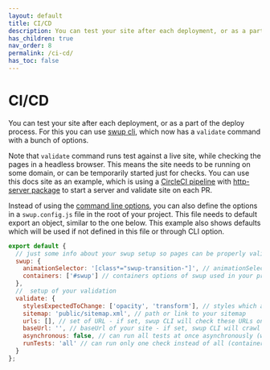 ```yaml
---
layout: default
title: CI/CD
description: You can test your site after each deployment, or as a part of the deploy process
has_children: true
nav_order: 8
permalink: /ci-cd/
has_toc: false
---
```


# CI/CD

You can test your site after each deployment, or as a part of the deploy process.
For this you can use [swup cli](/cli), which now has a `validate` command with a bunch of options.

Note that `validate` command runs test against a live site, while checking the pages in a headless browser.
This means the site needs to be running on some domain, or can be temporarily started just for checks.
You can use this docs site as an example, which is using a [CircleCI pipeline](https://github.com/swup/docs/blob/master/.circleci/config.yml) with [http-server package](https://github.com/swup/docs/blob/master/package.json#L20) to start a server and validate site on each PR.

Instead of using the [command line options](/cli), you can also define the options in a `swup.config.js` file in the root of your project.
This file needs to default export an object, similar to the one below.
This example also shows defaults which will be used if not defined in this file or through CLI option.

```javascript
export default {
  // just some info about your swup setup so pages can be properly validated
  swup: {
    animationSelector: '[class*="swup-transition-"]', // animationSelector options of swup used in your project
    containers: ['#swup'] // containers options of swup used in your project
  },
  //  setup of your validation
  validate: {
    stylesExpectedToChange: ['opacity', 'transform'], // styles which are animated on your animated elements (checks that at least one is changed during transition)
    sitemap: 'public/sitemap.xml', // path or link to your sitemap
    urls: [], // set of URL - if set, swup CLI will check these URLs only (alternative to sitemap)
    baseUrl: '', // baseUrl of your site - if set, swup CLI will crawl the site for you, so you don't need to define URL manually (not referenced pages like 404 won't be checked)
    asynchronous: false, // can run all tests at once asynchronously (way faster, but might cause problems)
    runTests: 'all' // can run only one check instead of all (containers, transition-duration, transition-styles)
  }
};
```
